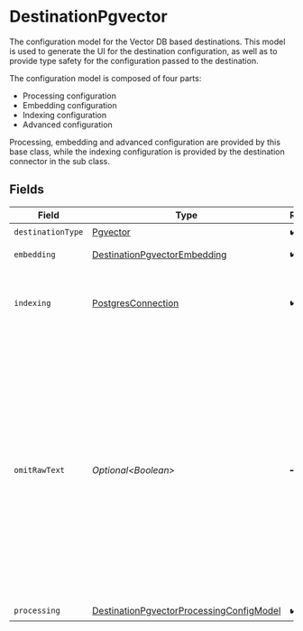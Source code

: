 # DestinationPgvector

The configuration model for the Vector DB based destinations. This model is used to generate the UI for the destination configuration,
as well as to provide type safety for the configuration passed to the destination.

The configuration model is composed of four parts:
* Processing configuration
* Embedding configuration
* Indexing configuration
* Advanced configuration

Processing, embedding and advanced configuration are provided by this base class, while the indexing configuration is provided by the destination connector in the sub class.


## Fields

| Field                                                                                                                                                                                                                                                    | Type                                                                                                                                                                                                                                                     | Required                                                                                                                                                                                                                                                 | Description                                                                                                                                                                                                                                              |
| -------------------------------------------------------------------------------------------------------------------------------------------------------------------------------------------------------------------------------------------------------- | -------------------------------------------------------------------------------------------------------------------------------------------------------------------------------------------------------------------------------------------------------- | -------------------------------------------------------------------------------------------------------------------------------------------------------------------------------------------------------------------------------------------------------- | -------------------------------------------------------------------------------------------------------------------------------------------------------------------------------------------------------------------------------------------------------- |
| `destinationType`                                                                                                                                                                                                                                        | [Pgvector](../../models/shared/Pgvector.md)                                                                                                                                                                                                              | :heavy_check_mark:                                                                                                                                                                                                                                       | N/A                                                                                                                                                                                                                                                      |
| `embedding`                                                                                                                                                                                                                                              | [DestinationPgvectorEmbedding](../../models/shared/DestinationPgvectorEmbedding.md)                                                                                                                                                                      | :heavy_check_mark:                                                                                                                                                                                                                                       | Embedding configuration                                                                                                                                                                                                                                  |
| `indexing`                                                                                                                                                                                                                                               | [PostgresConnection](../../models/shared/PostgresConnection.md)                                                                                                                                                                                          | :heavy_check_mark:                                                                                                                                                                                                                                       | Postgres can be used to store vector data and retrieve embeddings.                                                                                                                                                                                       |
| `omitRawText`                                                                                                                                                                                                                                            | *Optional\<Boolean>*                                                                                                                                                                                                                                     | :heavy_minus_sign:                                                                                                                                                                                                                                       | Do not store the text that gets embedded along with the vector and the metadata in the destination. If set to true, only the vector and the metadata will be stored - in this case raw text for LLM use cases needs to be retrieved from another source. |
| `processing`                                                                                                                                                                                                                                             | [DestinationPgvectorProcessingConfigModel](../../models/shared/DestinationPgvectorProcessingConfigModel.md)                                                                                                                                              | :heavy_check_mark:                                                                                                                                                                                                                                       | N/A                                                                                                                                                                                                                                                      |